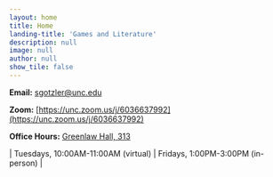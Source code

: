 ```yaml
---
layout: home
title: Home
landing-title: 'Games and Literature'
description: null
image: null
author: null
show_tile: false
---
```


**Email:** [sgotzler@unc.edu](mailto:sgotzler@unc.edu)

**Zoom:** [https://unc.zoom.us/j/6036637992](https://unc.zoom.us/j/6036637992)

**Office Hours:** [Greenlaw Hall, 313](https://maps.unc.edu/buildings/greenlaw-hall/)

| Tuesdays, 10:00AM-11:00AM (virtual) | Fridays, 1:00PM-3:00PM (in-person) |

